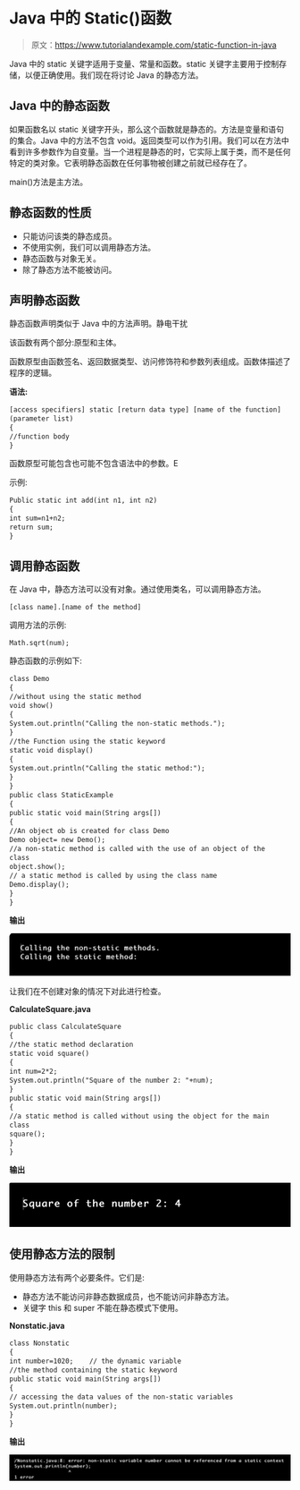 # Java 中的 Static()函数

> 原文：<https://www.tutorialandexample.com/static-function-in-java>

Java 中的 static 关键字适用于变量、常量和函数。static 关键字主要用于控制存储，以便正确使用。我们现在将讨论 Java 的静态方法。

## Java 中的静态函数

如果函数名以 static 关键字开头，那么这个函数就是静态的。方法是变量和语句的集合。Java 中的方法不包含 void。返回类型可以作为引用。我们可以在方法中看到许多参数作为自变量。当一个进程是静态的时，它实际上属于类，而不是任何特定的类对象。它表明静态函数在任何事物被创建之前就已经存在了。

main()方法是主方法。

## 静态函数的性质

*   只能访问该类的静态成员。
*   不使用实例，我们可以调用静态方法。
*   静态函数与对象无关。
*   除了静态方法不能被访问。

## 声明静态函数

静态函数声明类似于 Java 中的方法声明。静电干扰

该函数有两个部分:原型和主体。

函数原型由函数签名、返回数据类型、访问修饰符和参数列表组成。函数体描述了程序的逻辑。

**语法:**

```
[access specifiers] static [return data type] [name of the function] (parameter list)  
{  
//function body  
} 
```

函数原型可能包含也可能不包含语法中的参数。E

示例:

```
Public static int add(int n1, int n2)  
{  
int sum=n1+n2;  
return sum;  
} 
```

## 调用静态函数

在 Java 中，静态方法可以没有对象。通过使用类名，可以调用静态方法。

```
[class name].[name of the method]
```

调用方法的示例:

```
Math.sqrt(num);
```

静态函数的示例如下:

```
class Demo  
{  
//without using the static method  
void show()  
{  
System.out.println("Calling the non-static methods.");  
}  
//the Function using the static keyword  
static void display()  
{  
System.out.println("Calling the static method:");      
}  
}  
public class StaticExample
{  
public static void main(String args[])  
{  
//An object ob is created for class Demo
Demo object= new Demo();  
//a non-static method is called with the use of an object of the class  
object.show();  
// a static method is called by using the class name 
Demo.display();  
}  
} 
```

**输出**

![Static Function in Java](img/37d30947d1a9eee1c9ca85ddbd5b41b8.png)

让我们在不创建对象的情况下对此进行检查。

**CalculateSquare.java**

```
public class CalculateSquare 
{  
//the static method declaration  
static void square()  
{  
int num=2*2;  
System.out.println("Square of the number 2: "+num);    
}  
public static void main(String args[])  
{  
//a static method is called without using the object for the main class 
square();    
}  
} 
```

**输出**

![Static Function in Java](img/708f673b79984a386a1fe591b1b7c0cd.png)

## 使用静态方法的限制

使用静态方法有两个必要条件。它们是:

*   静态方法不能访问非静态数据成员，也不能访问非静态方法。
*   关键字 this 和 super 不能在静态模式下使用。

**Nonstatic.java**

```
class Nonstatic 
{    
int number=1020;    // the dynamic variable   
//the method containing the static keyword  
public static void main(String args[])  
{    
// accessing the data values of the non-static variables  
System.out.println(number);    
}    
}
```

**输出**

![Static Function in Java](img/be4d59456385961aebec1fcee866dfb2.png)
